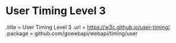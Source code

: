 # User Timing Level 3

.title = User Timing Level 3
.url = <https://w3c.github.io/user-timing/>
.package = github.com/gowebapi/webapi/timing/user
